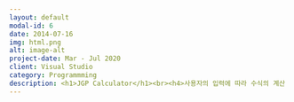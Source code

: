 ```yaml
---
layout: default
modal-id: 6
date: 2014-07-16
img: html.png
alt: image-alt
project-date: Mar - Jul 2020
client: Visual Studio 
category: Programmming
description: <h1>JGP Calculator</h1><br><h4>사용자의 입력에 따라 수식의 계산 결과를 출력하는 계산기 프로그램</h4><h4>연산자와 피연산자, 공백 문자, '( )' , '^' , '=' 로 구성할 수 있는 중위 표기법 문자열 계산기<br><br><br><hr></h4><br><h3>✔ 주요 기능</h3><br><h4>•  공학계산기와 같이 괄호등 수식의 우선순위를 반영한 계산기<br><br>• 각종 오류의 Test Case 상세 표시<br><br>• Txt 파일을 이용한 여러개의 수식 계산<br><br><br><h3>✔ 담당 파트</h3><br><h4>◉    기획서 및 Test Case 작성<br><br>◉  문법 검사기(CheckError) 구현<br><br>◉  각종 오류 메세지 Catch 담당<br><br><br><hr><a href="https://github.com/Selexted/JGP_Calculator" target="_blank" >Git</a>&nbsp&nbsp&nbsp&nbsp<br><br><a href="https://drive.google.com/drive/folders/1JAxDVAgcBz8afF4QFljm6FDruDEcLABQ?usp=share_link" target="_blank" >Report / Test Case / Design Document</a><br></h4><hr>
---
```

